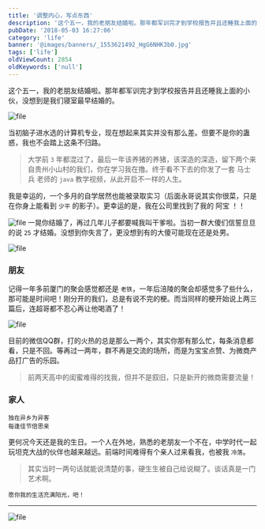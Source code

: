 ```yaml
---
title: '调整内心，写点东西'
description: '这个五一，我的老朋友结婚啦。那年都军训完才到学校报告并且还睡我上面的小伙，没想到是我们寝室最早结婚的。当初脑子进水选...'
pubDate: '2018-05-03 16:27:06'
category: 'life'
banner: '@images/banners/_1553621492_HgG6NHK3b0.jpg'
tags: ['life']
oldViewCount: 2854
oldKeywords: ['null']
---
```


这个五一，我的老朋友结婚啦。那年都军训完才到学校报告并且还睡我上面的小伙，没想到是我们寝室最早结婚的。

![file](https://images.godruoyi.com/posts/201805/03/1_1525364306_7ENBwIfTo3.jpg)

当初脑子进水选的计算机专业，现在想起来其实并没有那么差。但要不是你的蛊惑，我也不会踏上这条不归路。

> 大学前 `3` 年都混过了，最后一年该养猪的养猪，该深造的深造，留下两个来自贵州小山村的我们，你在学习我在撸。终于看不下去的你发了一套 马士兵 老师的 `java` 教学视频，从此开启不一样的人生。

我是幸运的，一个多月的自学居然也能被录取实习（后面永哥说其实你很菜，只是在你身上能看到 `少平` 的影子）。更幸运的是，我在公司里找到了我的 阿宝 ！！

![file](https://images.godruoyi.com/posts/201805/03/1_1525364499_6T5SUcp6W3.jpg)
一晃你结婚了，再过几年儿子都要喊我叫干爹啦。当初一群大傻们信誓旦旦的说 `25` 才结婚。没想到你失言了，更没想到有的大傻可能现在还是处男。

![file](https://images.godruoyi.com/posts/201805/04/1_1525443342_j5SJzKQieA.jpg)

### 朋友

记得一年多前厦门的聚会感觉都还是 `老铁`，一年后涪陵的聚会却感觉多了些什么，那可能是时间吧！刚分开的我们，总是有说不完的梗。而当同样的梗开始说上两三篇后，连超哥都不忍心再让他喝酒了！

![file](https://images.godruoyi.com/posts/201805/04/1_1525442740_tRtIRUJPwG.jpg)

目前的微信QQ群，打的火热的总是那么一两个，其实你那有那么忙，每条消息都看，只是不回。等再过一两年，群不再是交流的场所，而是为宝宝点赞、为微商产品打广告的乐园。

> 前两天高中的闺蜜难得的找我，但并不是叙旧，只是新开的微商需要流量！

### 家人

```
独在异乡为异客
每逢佳节倍思亲
```

更何况今天还是我的生日。一个人在外地，熟悉的老朋友一个不在，中学时代一起玩坦克大战的伙伴也越来越远。前端时间难得有个亲人过来看我，也被我 `冷落`。

> 其实当时一两句话就能说清楚的事，硬生生被自己给说糊了。谈话真是一门艺术啊。

```
愿你我的生活充满阳光，吧！
```

---

![file](https://images.godruoyi.com/posts/201805/04/1_1525443085_GTttTijZfT.jpg)

